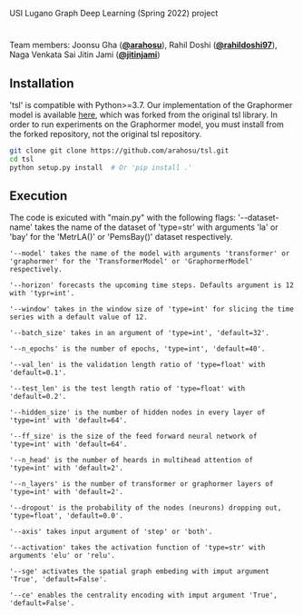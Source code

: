 USI Lugano Graph Deep Learning (Spring 2022) project

#
Team members: Joonsu Gha ([**@arahosu**](https://github.com/arahosu)), Rahil Doshi ([**@rahildoshi97**](https://github.com/rahildoshi97)), Naga Venkata Sai Jitin Jami ([**@jitinjami**](https://github.com/jitinjami))

## Installation
'tsl' is compatible with Python>=3.7. Our implementation of the Graphormer model is available [here](https://github.com/arahosu/tsl), which was forked from the original tsl library. In order to run experiments on the Graphormer model, you must install from the forked repository, not the original tsl repository.

```bash
git clone git clone https://github.com/arahosu/tsl.git
cd tsl
python setup.py install  # Or 'pip install .'
```

## Execution
The code is exicuted with "main.py" with the following flags:
'--dataset-name' takes the name of the dataset of 'type=str' with arguments 'la' or 'bay' for the 'MetrLA()' or 'PemsBay()' dataset respectively.

    '--model' takes the name of the model with arguments 'transformer' or 'graphormer' for the 'TransformerModel' or 'GraphormerModel' respectively.

    '--horizon' forecasts the upcoming time steps. Defaults argument is 12 with 'typr=int'.

    '--window' takes in the window size of 'type=int' for slicing the time series with a default value of 12.

    '--batch_size' takes in an argument of 'type=int', 'default=32'.

    '--n_epochs' is the number of epochs, 'type=int', 'default=40'.

    '--val_len' is the validation length ratio of 'type=float' with 'default=0.1'.

    '--test_len' is the test length ratio of 'type=float' with 'default=0.2'.

    '--hidden_size' is the number of hidden nodes in every layer of 'type=int' with 'default=64'.

    '--ff_size' is the size of the feed forward neural network of 'type=int' with 'default=64'.

    '--n_head' is the number of heards in multihead attention of 'type=int' with 'default=2'.

    '--n_layers' is the number of transformer or graphormer layers of 'type=int' with 'default=2'.

    '--dropout' is the probability of the nodes (neurons) dropping out, 'type=float', 'default=0.0'.

    '--axis' takes input argument of 'step' or 'both'.

    '--activation' takes the activation function of 'type=str' with arguments 'elu' or 'relu'.

    '--sge' activates the spatial graph embeding with imput argument 'True', 'default=False'.

    '--ce' enables the centrality encoding with imput argument 'True', 'default=False'.
